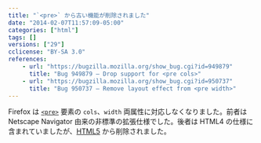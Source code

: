 ```yaml
---
title: "`<pre>` から古い機能が削除されました"
date: "2014-02-07T11:57:09-05:00"
categories: ["html"]
tags: []
versions: ["29"]
cclicense: "BY-SA 3.0"
references:
    - url: "https://bugzilla.mozilla.org/show_bug.cgi?id=949879"
      title: "Bug 949879 – Drop support for <pre cols>"
    - url: "https://bugzilla.mozilla.org/show_bug.cgi?id=950737"
      title: "Bug 950737 – Remove layout effect from <pre width>"
---
```

Firefox は [`<pre>`](https://developer.mozilla.org/docs/Web/HTML/Element/pre) 要素の `cols`、`width` 両属性に対応しなくなりました。前者は Netscape Navigator 由来の非標準の拡張仕様でした。後者は HTML4 の仕様に含まれていましたが、[HTML5](https://developer.mozilla.org/docs/Web/Guide/HTML/HTML5) から削除されました。
